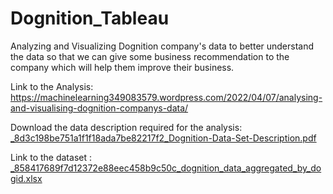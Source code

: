 # Dognition_Tableau


Analyzing and Visualizing Dognition company's data to better understand the data so that we can give some business recommendation to the company which will help them improve their business.



Link to the Analysis: https://machinelearning349083579.wordpress.com/2022/04/07/analysing-and-visualising-dognition-companys-data/

Download the data description required for the analysis:
[_8d3c198be751a1f1f18ada7be82217f2_Dognition-Data-Set-Description.pdf](https://github.com/Tushar-94/Dognition_Tableau/files/8435758/_8d3c198be751a1f1f18ada7be82217f2_Dognition-Data-Set-Description.pdf)


Link to the dataset : [_858417689f7d12372e88eec458b9c50c_dognition_data_aggregated_by_dogid.xlsx](https://github.com/Tushar-94/Dognition_Tableau/files/8438885/_858417689f7d12372e88eec458b9c50c_dognition_data_aggregated_by_dogid.xlsx)

